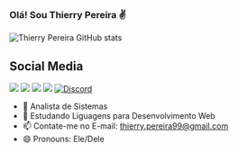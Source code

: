 ### Olá! Sou Thierry Pereira ✌ 

![Thierry Pereira GitHub stats](https://github-readme-stats.vercel.app/api?username=Thpereira12&show_icons=true&theme=onedark)




## Social Media 

<div> 
    <a href="https://www.linkedin.com/in/thierry-pereira-14982b186/" target="_blank"><img src="https://img.shields.io/badge/-LinkedIn-%230077B5?style=for-the-badge&logo=linkedin&logoColor=white" target="_blank"></a>
  </a>
  <a href="https://www.instagram.com/_thierrypereira" target="_blank"><img src="https://img.shields.io/badge/-Instagram-%23E4405F?style=for-the-badge&logo=instagram&logoColor=white" target="_blank"></a>
  <a href = "mailto:thierry.pereira99@gmail.com"><img src="https://img.shields.io/badge/-Gmail-%23333?style=for-the-badge&logo=gmail&logoColor=white" target="_blank"></a>
  <a href="https://www.facebook.com/ThPereira1912" target="_blank"><img src="https://img.shields.io/badge/-Facebook-%230077B5?style=for-the-badge&logo=Facebook&logoColor=black" target="_blank"></a>
  <a href="https://www.facebook.com/ThPereira1912" target="_blank"><img alt="Discord" src="https://img.shields.io/discord/:serverId"style=for-the-badge&logo=Facebook&logoColor=white" target="_blank"></a>
  
</div>


- 🔭 Analista de Sistemas
- 🌱 Estudando Liguagens para Desenvolvimento Web
- 📫 Contate-me no E-mail: thierry.pereira99@gmail.com  
- 😄 Pronouns: Ele/Dele
